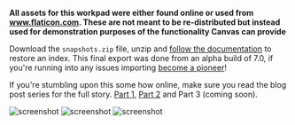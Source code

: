 **All assets for this workpad were either found online or used from www.flaticon.com. These are not meant to be re-distributed but instead used for demonstration purposes of the functionality Canvas can provide**

Download the `snapshots.zip` file, unzip and [follow the documentation](https://www.elastic.co/guide/en/elasticsearch/reference/current/modules-snapshots.html) to restore an index. This final export was done from an alpha build of 7.0, if you're running into any issues importing [become a pioneer](https://www.elastic.co/blog/elastic-pioneer-program-7-0)!

If you're stumbling upon this some how online, make sure you read the blog post series for the full story. [Part 1](https://www.elastic.co/blog/hiking-the-pacific-crest-trail-with-the-elastic-stack), [Part 2](https://www.elastic.co/blog/hiking-the-pacific-crest-trail-with-the-elastic-stack-part-2-hitting-1000) and Part 3 (coming soon).

![screenshot](https://github.com/alexfrancoeur/kibana_canvas_examples/blob/master/images/pct_workpad_1.png) ![screenshot](https://github.com/alexfrancoeur/kibana_canvas_examples/blob/master/images/pct_workpad_2.png) ![screenshot](https://github.com/alexfrancoeur/kibana_canvas_examples/blob/master/images/pct_workpad_3.png)
